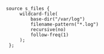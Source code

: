 ---
---
<!-- DISCLAIMER: This file is based on the syslog-ng Open Source Edition documentation https://github.com/balabit/syslog-ng-ose-guides/commit/2f4a52ee61d1ea9ad27cb4f3168b95408fddfdf2 and is used under the terms of The syslog-ng Open Source Edition Documentation License. The file has been modified by Axoflow. -->
```shell
   source s_files {
        wildcard-file(
            base-dir("/var/log")
            filename-pattern("*.log")
            recursive(no)
            follow-freq(1)
        );
    };
```
